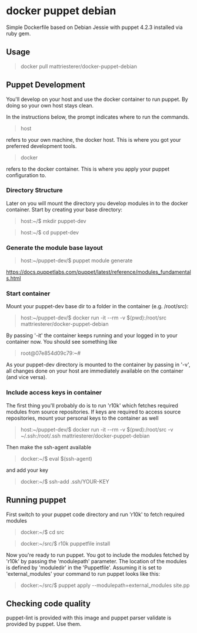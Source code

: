 # docker puppet debian
Simple Dockerfile based on Debian Jessie with puppet 4.2.3 installed via ruby gem.

## Usage

> docker pull mattriesterer/docker-puppet-debian

## Puppet Development

You'll develop on your host and use the docker container to run puppet. By doing
so your own host stays clean.

In the instructions below, the prompt indicates where to run the commands.

> host

refers to your own machine, the docker host. This is where you got your preferred
development tools.

> docker

refers to the docker container. This is where you apply your puppet configuration to.


### Directory Structure


Later on you will mount the directory you develop modules in to the docker
container. Start by creating your base directory:

> host:~/$ mkdir puppet-dev

> host:~/$ cd puppet-dev

### Generate the module base layout

> host:~/puppet-dev/$ puppet module generate

https://docs.puppetlabs.com/puppet/latest/reference/modules_fundamentals.html

### Start container

Mount your puppet-dev base dir to a folder in the container (e.g. /root/src):

> host:~/puppet-dev/$ docker run -it --rm -v $(pwd):/root/src mattriesterer/docker-puppet-debian

By passing '-it' the container keeps running and your logged in to your container now.
You should see something like

> root@07e854d09c79:~#

As your puppet-dev directory is mounted to the container by passing in '-v', all changes
done on your host are immediately available on the container (and vice versa).

### Include access keys in container
The first thing you'll probably do is to run 'r10k' which fetches required modules
from source repositories. If keys are required to access source repositories, mount
your personal keys to the container as well

> host:~/puppet-dev/$ docker run -it --rm -v $(pwd):/root/src -v ~/.ssh:/root/.ssh mattriesterer/docker-puppet-debian

Then make the ssh-agent available

> docker:~/$ eval $(ssh-agent)

and add your key

> docker:~/$ ssh-add .ssh/YOUR-KEY

## Running puppet

First switch to your puppet code directory and run 'r10k' to fetch required modules

> docker:~/$ cd src

> docker:~/src/$ r10k puppetfile install

Now you're ready to run puppet. You got to include the modules fetched by 'r10k'
by passing the 'modulepath' parameter. The location of the modules is defined by
'moduledir' in the 'Puppetfile'. Assuming it is set to 'external_modules' your command
to run puppet looks like this:

> docker:~/src/$ puppet apply --modulepath=external_modules site.pp

## Checking code quality

puppet-lint is provided with this image and puppet parser validate is provided by puppet.
Use them.
